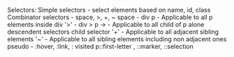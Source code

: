 Selectors:
Simple selectors - select elements based on name, id, class
Combinator selectors - space, >, +, ~
space - div p - Applicable to all p elements inside div
'>' - div > p -> - Applicable to all child of p alone
descendent selectors
child selector
'+' - Applicable to all adjacent sibling elements
'~' - Applicable to all sibling elements including non adjacent ones
pseudo - :hover, :link, : visited
p::first-letter , ::marker, ::selection
